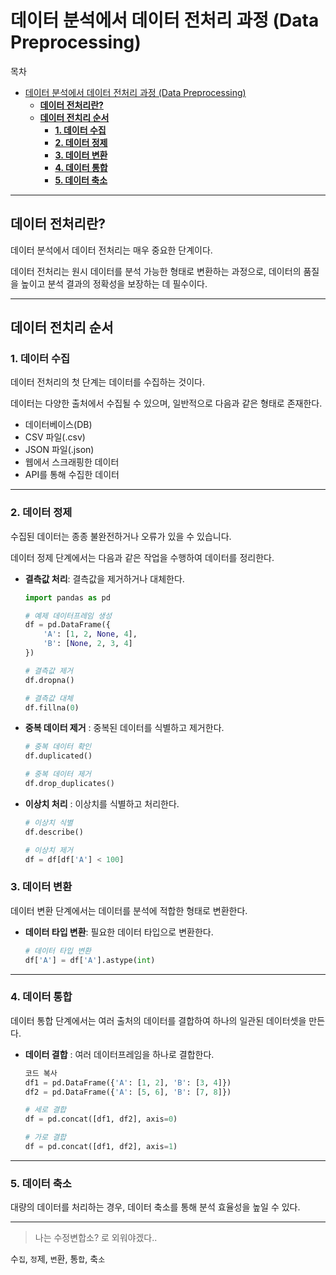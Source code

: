 # 데이터 분석에서 데이터 전처리 과정 (Data Preprocessing)

목차
- [데이터 분석에서 데이터 전처리 과정 (Data Preprocessing)](#데이터-분석에서-데이터-전처리-과정-data-preprocessing)
  - [**데이터 전처리란?**](#데이터-전처리란)
  - [**데이터 전치리 순서**](#데이터-전치리-순서)
    - [**1. 데이터 수집**](#1-데이터-수집)
    - [**2. 데이터 정제**](#2-데이터-정제)
    - [**3. 데이터 변환**](#3-데이터-변환)
    - [**4. 데이터 통합**](#4-데이터-통합)
    - [**5. 데이터 축소**](#5-데이터-축소)

---

## **데이터 전처리란?**
데이터 분석에서 데이터 전처리는 매우 중요한 단계이다.

데이터 전처리는 원시 데이터를 분석 가능한 형태로 변환하는 과정으로, 데이터의 품질을 높이고 분석 결과의 정확성을 보장하는 데 필수이다.

---
## **데이터 전치리 순서**

### **1. 데이터 수집**

데이터 전처리의 첫 단계는 데이터를 수집하는 것이다.

데이터는 다양한 출처에서 수집될 수 있으며, 일반적으로 다음과 같은 형태로 존재한다.
- 데이터베이스(DB)
- CSV 파일(.csv)
- JSON 파일(.json)
- 웹에서 스크래핑한 데이터
- API를 통해 수집한 데이터
  
---

### **2. 데이터 정제**

수집된 데이터는 종종 불완전하거나 오류가 있을 수 있습니다. 

데이터 정제 단계에서는 다음과 같은 작업을 수행하여 데이터를 정리한다.
- **결측값 처리**: 결측값을 제거하거나 대체한다.
    ```python
    import pandas as pd

    # 예제 데이터프레임 생성
    df = pd.DataFrame({
        'A': [1, 2, None, 4],
        'B': [None, 2, 3, 4]
    })

    # 결측값 제거
    df.dropna()

    # 결측값 대체
    df.fillna(0)
    ```
- **중복 데이터 제거** : 중복된 데이터를 식별하고 제거한다.
    ```python
    # 중복 데이터 확인
    df.duplicated()

    # 중복 데이터 제거
    df.drop_duplicates()
    ```
- **이상치 처리** : 이상치를 식별하고 처리한다.
  ```python
  # 이상치 식별
  df.describe()

  # 이상치 제거
  df = df[df['A'] < 100]
  ```

### **3. 데이터 변환**

데이터 변환 단계에서는 데이터를 분석에 적합한 형태로 변환한다.

- **데이터 타입 변환**: 필요한 데이터 타입으로 변환한다.
    ```python
    # 데이터 타입 변환
    df['A'] = df['A'].astype(int)
    ```
---

### **4. 데이터 통합**

데이터 통합 단계에서는 여러 출처의 데이터를 결합하여 하나의 일관된 데이터셋을 만든다.

- **데이터 결합** : 여러 데이터프레임을 하나로 결합한다.
    ```python
    코드 복사
    df1 = pd.DataFrame({'A': [1, 2], 'B': [3, 4]})
    df2 = pd.DataFrame({'A': [5, 6], 'B': [7, 8]})

    # 세로 결합
    df = pd.concat([df1, df2], axis=0)

    # 가로 결합
    df = pd.concat([df1, df2], axis=1)
    ```

---

### **5. 데이터 축소**
대량의 데이터를 처리하는 경우, 데이터 축소를 통해 분석 효율성을 높일 수 있다.

---
> 나는 수정변합소? 로 외워야겠다..
> 
수`집`, `정`제, `변`환, 통`합`, 축`소`
